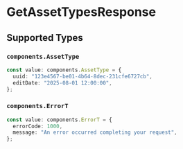 # GetAssetTypesResponse


## Supported Types

### `components.AssetType`

```typescript
const value: components.AssetType = {
  uuid: "123e4567-be01-4b64-8dec-231cfe6727cb",
  editDate: "2025-08-01 12:00:00",
};
```

### `components.ErrorT`

```typescript
const value: components.ErrorT = {
  errorCode: 1000,
  message: "An error occurred completing your request",
};
```

